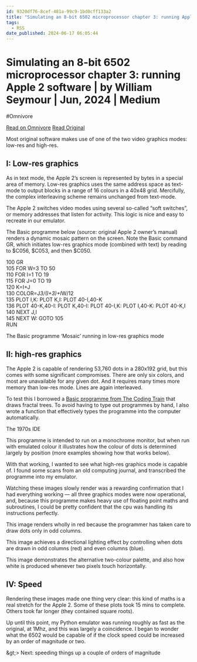 ```yaml
---
id: 9320df76-8cef-481a-99c9-1bd0cff133a2
title: "Simulating an 8-bit 6502 microprocessor chapter 3: running Apple 2 software | by William Seymour | Jun, 2024 | Medium"
tags:
  - RSS
date_published: 2024-06-17 06:05:44
---
```


# Simulating an 8-bit 6502 microprocessor chapter 3: running Apple 2 software | by William Seymour | Jun, 2024 | Medium
#Omnivore

[Read on Omnivore](https://omnivore.app/me/simulating-an-8-bit-6502-microprocessor-chapter-3-running-apple--1902633d950)
[Read Original](https://medium.com/@www.seymour/simulating-an-8-bit-6502-microprocessor-chapter-3-running-apple-2-software-92b755e6b47a)



Most original software makes use of one of the two video graphics modes: low-res and high-res.

## I: Low-res graphics

As in text mode, the Apple 2’s screen is represented by bytes in a special area of memory. Low-res graphics uses the same address space as text-mode to output blocks in a range of 16 colours in a 40x48 grid. Mercifully, the complex interleaving scheme remains unchanged from text-mode.

The Apple 2 switches video modes using several so-called “soft switches”, or memory addresses that listen for activity. This logic is nice and easy to recreate in our emulator.

The Basic programme below (source: original Apple 2 owner’s manual) renders a dynamic mosaic pattern on the screen. Note the Basic command GR, which initiates low-res graphics mode (combined with text) by reading to $C056, $C053, and then $C050.

100 GR  
105 FOR W&#x3D;3 TO 50  
110 FOR I&#x3D;1 TO 19  
115 FOR J&#x3D;0 TO 19  
120 K&#x3D;I+J  
130 COLOR&#x3D;J*3&#x2F;(I+3)+I*W&#x2F;12  
135 PLOT I,K: PLOT K,I: PLOT 40-I,40-K  
136 PLOT 40-K,40-I: PLOT K,40-I: PLOT 40-I,K: PLOT I,40-K: PLOT 40-K,I  
140 NEXT J,I  
145 NEXT W: GOTO 105  
RUN

The Basic programme ‘Mosaic’ running in low-res graphics mode

## II: high-res graphics

The Apple 2 is capable of rendering 53,760 dots in a 280x192 grid, but this comes with some significant compromises. There are only six colors, and most are unavailable for any given dot. And it requires many times more memory than low-res mode. Lines are again interleaved.

To test this I borrowed a [Basic programme from The Coding Train](https:&#x2F;&#x2F;thecodingtrain.com&#x2F;challenges&#x2F;174-graphics-applesoft-basic) that draws fractal trees. To avoid having to type out programmes by hand, I also wrote a function that effectively types the programme into the computer automatically.

The 1970s IDE

This programme is intended to run on a monochrome monitor, but when run with emulated colour it illustrates how the colour of dots is determined largely by position (more examples showing how that works below).

With that working, I wanted to see what high-res graphics mode is capable of. I found some scans from an old computing journal, and transcribed the programme into my emulator.

Watching these images slowly render was a rewarding confirmation that I had everything working — all three graphics modes were now operational, and, because this programme makes heavy use of floating point maths and subroutines, I could be pretty confident that the cpu was handling its instructions perfectly.

This image renders wholly in red because the programmer has taken care to draw dots only in odd columns.

This image achieves a directional lighting effect by controlling when dots are drawn in odd columns (red) and even columns (blue).

This image demonstrates the alternative two-colour palette, and also how white is produced whenever two pixels touch horizontally.

## IV: Speed

Rendering these images made one thing very clear: this kind of maths is a real stretch for the Apple 2\. Some of these plots took 15 mins to complete. Others took far longer (they contained square roots).

Up until this point, my Python emulator was running roughly as fast as the original, at 1Mhz, and this was largely a coincidence. I began to wonder what the 6502 would be capable of if the clock speed could be increased by an order of magnitude or two.

\&gt;&gt; Next: speeding things up a couple of orders of magnitude